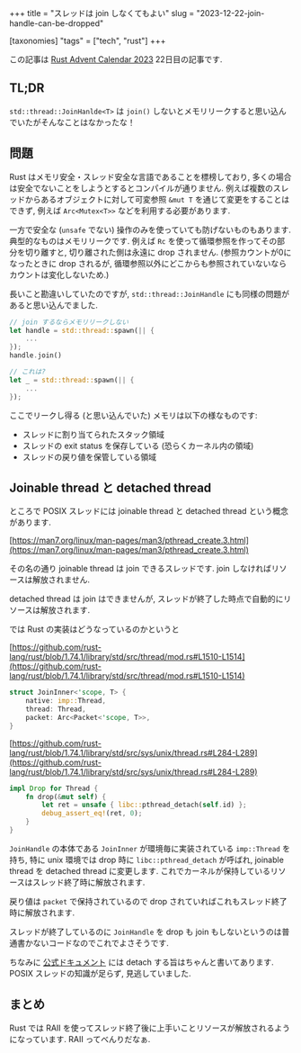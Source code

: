 +++
title = "スレッドは join しなくてもよい"
slug = "2023-12-22-join-handle-can-be-dropped"

[taxonomies]
"tags" = ["tech", "rust"]
+++

この記事は [Rust Advent Calendar 2023](https://qiita.com/advent-calendar/2023/rust) 22日目の記事です.

## TL;DR

`std::thread::JoinHanlde<T>` は `join()` しないとメモリリークすると思い込んでいたがそんなことはなかったな！

## 問題

Rust はメモリ安全・スレッド安全な言語であることを標榜しており, 多くの場合は安全でないことをしようとするとコンパイルが通りません.
例えば複数のスレッドからあるオブジェクトに対して可変参照 `&mut T` を通じて変更をすることはできず, 例えば `Arc<Mutex<T>>` などを利用する必要があります.

一方で安全な (`unsafe` でない) 操作のみを使っていても防げないものもあります. 典型的なものはメモリリークです.
例えば `Rc` を使って循環参照を作ってその部分を切り離すと, 切り離された側は永遠に drop されません.
(参照カウントが0になったときに drop されるが, 循環参照以外にどこからも参照されていないならカウントは変化しないため.)

長いこと勘違いしていたのですが, `std::thread::JoinHandle` にも同様の問題があると思い込んでました.

```rust
// join するならメモリリークしない
let handle = std::thread::spawn(|| {
    ...
});
handle.join()

// これは?
let _ = std::thread::spawn(|| {
    ...
});
```

ここでリークし得る (と思い込んでいた) メモリは以下の様なものです:

- スレッドに割り当てられたスタック領域
- スレッドの exit status を保存している (恐らくカーネル内の領域)
- スレッドの戻り値を保管している領域

## Joinable thread と detached thread

ところで POSIX スレッドには joinable thread と detached thread という概念があります.

[https://man7.org/linux/man-pages/man3/pthread_create.3.html](https://man7.org/linux/man-pages/man3/pthread_create.3.html)

その名の通り joinable thread は join できるスレッドです. join しなければリソースは解放されません.

detached thread は join はできませんが, スレッドが終了した時点で自動的にリソースは解放されます.

では Rust の実装はどうなっているのかというと

[https://github.com/rust-lang/rust/blob/1.74.1/library/std/src/thread/mod.rs#L1510-L1514](https://github.com/rust-lang/rust/blob/1.74.1/library/std/src/thread/mod.rs#L1510-L1514)

```rust
struct JoinInner<'scope, T> {
    native: imp::Thread,
    thread: Thread,
    packet: Arc<Packet<'scope, T>>,
}
```

[https://github.com/rust-lang/rust/blob/1.74.1/library/std/src/sys/unix/thread.rs#L284-L289](https://github.com/rust-lang/rust/blob/1.74.1/library/std/src/sys/unix/thread.rs#L284-L289)

```rust
impl Drop for Thread {
    fn drop(&mut self) {
        let ret = unsafe { libc::pthread_detach(self.id) };
        debug_assert_eq!(ret, 0);
    }
}
```

`JoinHandle` の本体である `JoinInner` が環境毎に実装されている `imp::Thread` を持ち, 特に unix 環境では drop 時に `libc::pthread_detach` が呼ばれ, joinable thread を detached thread に変更します.
これでカーネルが保持しているリソースはスレッド終了時に解放されます.

戻り値は `packet` で保持されているので drop されていればこれもスレッド終了時に解放されます.

スレッドが終了しているのに `JoinHandle` を drop も join もしないというのは普通書かないコードなのでこれでよさそうです.

ちなみに [公式ドキュメント](https://doc.rust-lang.org/std/thread/struct.JoinHandle.html) には detach する旨はちゃんと書いてあります.
POSIX スレッドの知識が足らず, 見逃していました.

## まとめ

Rust では RAII を使ってスレッド終了後に上手いことリソースが解放されるようになっています. RAII ってべんりだなぁ.

